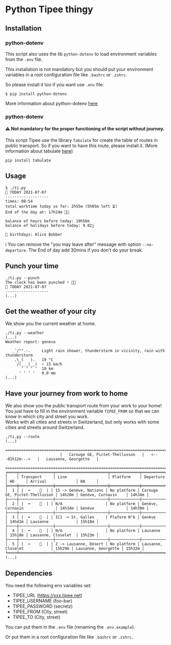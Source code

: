 # Python Tipee thingy

## Installation

### python-dotenv

This script also uses the lib `python-dotenv` to load environment variables from the `.env` file.

This installation is not mandatory but you should put your environment variables in a root configuration file like `.bashrc` or `.zshrc`.

So please install it too if you want use `.env` file:
```
$ pip install python-dotenv
```
More information about python-dotenv [here](https://pypi.org/project/python-dotenv/)
### python-dotenv
#### ⚠️ Not mandatory for the proper functioning of the script without journey.
This script Tipee use the library `Tabulate` for create the table of routes in public transport. So if you want to have this route, please install it. (More information about tabulate [here](https://github.com/astanin/python-tabulate))
```
pip install tabulate
```

## Usage
```
$ ./ti.py
📅 TODAY 2021-07-07
-------------------
times: 08:54 
total worktime today so far: 2h55m (5h05m left ⏳)
End of the day at: 17h24m 🏃💨

balance of hours before today: 19h56m
balance of holidays before today: 9.82j

🎂 birthdays: Alice Bobber
```

ℹ️ You can remove the "you may leave after" message with option `--no-departure`. The End of day add 30mins if you don't do your break.

## Punch your time
```
./ti.py --punch
The clock has been punched ! 🤜⏰
📅 TODAY 2021-07-07
-------------------
(...)
```

## Get the weather of your city
We show you the current weather at home.
```
./ti.py --weather
(...)
Weather report: geneva

   _`/"".-.     Light rain shower, thunderstorm in vicinity, rain with thunderstorm
    ,\_(   ).   19 °C
     /(___(__)  ↑ 15 km/h
       ‘ ‘ ‘ ‘  10 km
      ‘ ‘ ‘ ‘   0.0 mm
(...)
```

## Have your journey from work to home
We also show you the public transport route from your work to your home! You just have to fill in the environment variable `TIPEE_FROM` so that we can know in which city and street you work. <br>
Works with all cities and streets in Switzerland, but only works with some cities and streets around Switzerland.
```
./ti.py --route
(...)
                        ====================================================================================
                        |   Carouge GE, Pictet-Thellusson   |   <---01h12m--->   |   Lausanne, Georgette   |
                        ====================================================================================
╒════╤═══════════════╤═══════════════════════╤═════════════╤═══════════════════════════════╤════════╤═════════════════════╤════════╕
│    │ Transport     │ Line                  │ Platform    │ Departure                     │ HD     │ Arrival             │ HA     │
╞════╪═══════════════╪═══════════════════════╪═════════════╪═══════════════════════════════╪════════╪═════════════════════╪════════╡
│  1 │ |  ➡️    🚊  | │ 15 -> Genève, Nations │ No platform │ Carouge GE, Pictet-Thellusson │ 14h20m │ Genève, Cornavin    │ 14h34m │
├────┼───────────────┼───────────────────────┼─────────────┼───────────────────────────────┼────────┼─────────────────────┼────────┤
│  2 │ |  ➡️    🚶  | │ N/A                   │ No platform │ Genève, Cornavin              │ 14h34m │ Genève              │ 14h39m │
├────┼───────────────┼───────────────────────┼─────────────┼───────────────────────────────┼────────┼─────────────────────┼────────┤
│  3 │ |  ➡️    🚆  | │ IC1 -> St. Gallen     │ Plaform N°6 │ Genève                        │ 14h42m │ Lausanne            │ 15h18m │
├────┼───────────────┼───────────────────────┼─────────────┼───────────────────────────────┼────────┼─────────────────────┼────────┤
│  4 │ |  ➡️    🚶  | │ N/A                   │ No platform │ Lausanne                      │ 15h18m │ Lausanne, Closelet  │ 15h23m │
├────┼───────────────┼───────────────────────┼─────────────┼───────────────────────────────┼────────┼─────────────────────┼────────┤
│  5 │ |  ➡️    🚌  | │ 2 -> Lausanne, Désert │ No platform │ Lausanne, Closelet            │ 15h29m │ Lausanne, Georgette │ 15h32m │
╘════╧═══════════════╧═══════════════════════╧═════════════╧═══════════════════════════════╧════════╧═════════════════════╧════════╛
(...)
```

## Dependencies
You need the following env variables set:
- TIPEE_URL (https://xxx.tipee.net)
- TIPEE_USERNAME (foo-bar)
- TIPEE_PASSWORD (secretz)
- TIPEE_FROM (City, street)
- TIPEE_TO (City, street)

You can put them in the `.env` file (renaming the `.env.example`).

Or put them in a root configuration file like `.bashrc` or `.zshrc`.